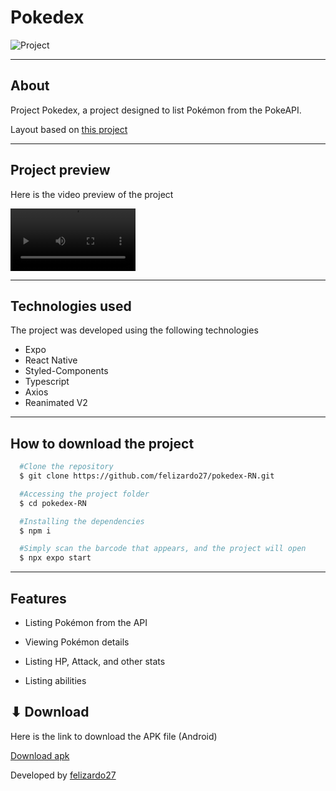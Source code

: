 # Pokedex
![Project](https://i.imgur.com/mdRn8Hr.png)

---

## About

Project Pokedex, a project designed to list Pokémon from the PokeAPI.

Layout based on [this project](https://www.behance.net/gallery/95727849/Pokdex-App/modules/552909481)

---

## Project preview

Here is the video preview of the project

<div>
<video width="200" autoplay="true" loop="true" controls src="https://github.com/felizardo27/pokedex-RN/assets/72112006/7bd8773b-d068-407a-9a35-9c22ffd28835">
</video>
</div>

---

## Technologies used

The project was developed using the following technologies

- Expo
- React Native
- Styled-Components
- Typescript
- Axios
- Reanimated V2

---

## How to download the project

```bash
  #Clone the repository
  $ git clone https://github.com/felizardo27/pokedex-RN.git

  #Accessing the project folder
  $ cd pokedex-RN

  #Installing the dependencies
  $ npm i

  #Simply scan the barcode that appears, and the project will open
  $ npx expo start


```

---

## Features

- Listing Pokémon from the API

- Viewing Pokémon details

- Listing HP, Attack, and other stats

- Listing abilities

## ⬇ Download

Here is the link to download the APK file (Android)

[Download apk](https://expo.dev/artifacts/eas/mHUf5V5mubtZwLwecbG6gJ.apk)

Developed by [felizardo27](https://github.com/felizardo27)